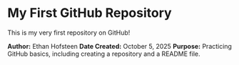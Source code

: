 # My First GitHub Repository

This is my very first repository on GitHub!

**Author:** Ethan Hofsteen
**Date Created:** October 5, 2025
**Purpose:** Practicing GitHub basics, including creating a repository and a README file.
